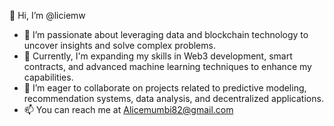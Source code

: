👋 Hi, I’m @liciemw
- 👀 I’m passionate about leveraging data and blockchain technology to uncover insights and solve complex problems.
- 🌱 Currently, I'm expanding my skills in Web3 development, smart contracts, and advanced machine learning techniques to enhance my capabilities.
- 💞 I’m eager to collaborate on projects related to predictive modeling, recommendation systems, data analysis, and decentralized applications.
- 📫 You can reach me at Alicemumbi82@gmail.com



